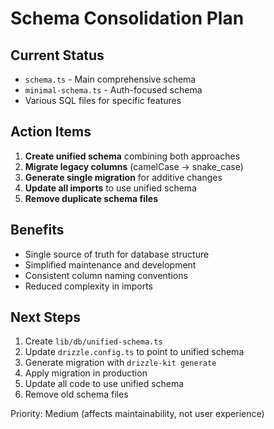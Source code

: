 # Schema Consolidation Plan

## Current Status
- `schema.ts` - Main comprehensive schema
- `minimal-schema.ts` - Auth-focused schema  
- Various SQL files for specific features

## Action Items
1. **Create unified schema** combining both approaches
2. **Migrate legacy columns** (camelCase → snake_case)
3. **Generate single migration** for additive changes
4. **Update all imports** to use unified schema
5. **Remove duplicate schema files**

## Benefits
- Single source of truth for database structure
- Simplified maintenance and development
- Consistent column naming conventions
- Reduced complexity in imports

## Next Steps
1. Create `lib/db/unified-schema.ts`
2. Update `drizzle.config.ts` to point to unified schema
3. Generate migration with `drizzle-kit generate`
4. Apply migration in production
5. Update all code to use unified schema
6. Remove old schema files

Priority: Medium (affects maintainability, not user experience)
